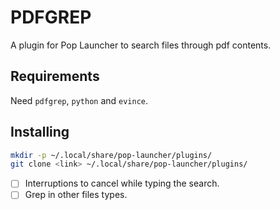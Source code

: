 # PDFGREP

A plugin for Pop Launcher to search files through pdf contents.

## Requirements

Need `pdfgrep`, `python` and `evince`.


## Installing

``` bash
mkdir -p ~/.local/share/pop-launcher/plugins/
git clone <link> ~/.local/share/pop-launcher/plugins/
```

- [ ] Interruptions to cancel while typing the search.
- [ ] Grep in other files types.